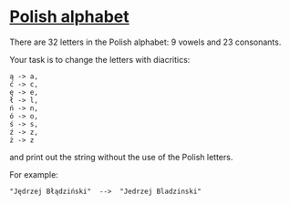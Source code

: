 # [Polish alphabet](https://www.codewars.com/kata/57ab2d6072292dbf7c000039)
There are 32 letters in the Polish alphabet: 9 vowels and 23 consonants. 
 
Your task is to change the letters with diacritics:

```
ą -> a,
ć -> c,
ę -> e,
ł -> l,
ń -> n,
ó -> o,
ś -> s,
ź -> z,
ż -> z
```
and print out the string without the use of the Polish letters.


For example:
```
"Jędrzej Błądziński"  -->  "Jedrzej Bladzinski"
```